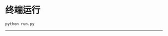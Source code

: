 # 终端运行

```shell
python run.py
```
*************************************************************************************************************************************************************************************************************************